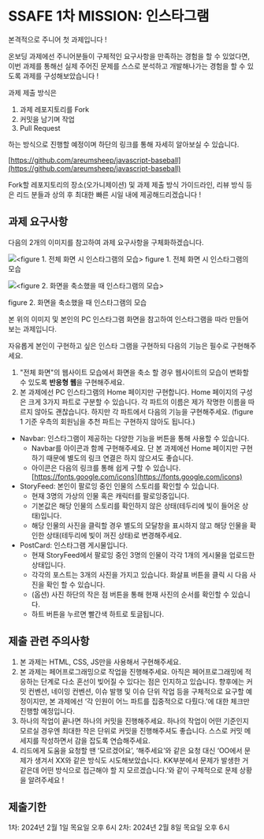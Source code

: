# SSAFE 1차 MISSION: 인스타그램

본격적으로 주니어 첫 과제입니다 !

온보딩 과제에선 주니어분들이 구체적인 요구사항을 만족하는 경험을 할 수 있었다면, 이번 과제를 통해선 실제 주어진 문제를 스스로 분석하고 개발해나가는 경험을 할 수 있도록 과제를 구성해보았습니다 !

과제 제출 방식은

1. 과제 레포지토리를 Fork
2. 커밋을 남기며 작업
3. Pull Request

하는 방식으로 진행할 예정이며 하단의 링크를 통해 자세히 알아보실 수 있습니다.

[https://github.com/areumsheep/javascript-baseball](https://github.com/areumsheep/javascript-baseball)

Fork할 레포지토리의 장소(오가니제이션) 및 과제 제출 방식 가이드라인, 리뷰 방식 등은 리드 분들과 상의 후 최대한 빠른 시일 내에 제공해드리겠습니다 !

## 과제 요구사항

다음의 2개의 이미지를 참고하여 과제 요구사항을 구체화하겠습니다.

![<figure 1. 전체 화면 시 인스타그램의 모습>](https://blog.kakaocdn.net/dn/bDCcY5/btr1Uul1KcV/ljy9tOpl1WOup27Qw0usHK/img.png)
figure 1. 전체 화면 시 인스타그램의 모습

![<figure 2. 화면을 축소했을 때 인스타그램의 모습>](https://t4.ftcdn.net/jpg/04/14/68/15/360_F_414681508_DKKew9HTRE5eesD6sxjuVebDZCYpJTvN.jpg)

figure 2. 화면을 축소했을 때 인스타그램의 모습

본 위의 이미지 및 본인의 PC 인스타그램 화면을 참고하여 인스타그램을 따라 만들어 보는 과제입니다.

자유롭게 본인이 구현하고 싶은 인스타 그램을 구현하되 다음의 기능은 필수로 구현해주세요.

1. "전체 화면"의 웹사이트 모습에서 화면을 축소 할 경우 웹사이트의 모습이 변화할 수 있도록 **반응형 웹**을 구현해주세요.
2. 본 과제에선 PC 인스타그램의 Home 페이지만 구현합니다. Home 페이지의 구성은 크게 3가지 파트로 구분할 수 있습니다. 각 파트의 이름은 제가 작명한 이름을 따르지 않아도 괜찮습니다. 하지만 각 파트에서 다음의 기능을 구현해주세요. (figure 1 기준 우측의 회원님을 추천 파트는 구현하지 않아도 됩니다.)

- Navbar: 인스타그램이 제공하는 다양한 기능을 버튼을 통해 사용할 수 있습니다.
  - Navbar를 아이콘과 함께 구현해주세요. 단 본 과제에선 Home 페이지만 구현하기 때문에 별도의 링크 연결은 하지 않으셔도 좋습니다.
  - 아이콘은 다음의 링크를 통해 쉽게 구할 수 있습니다. [https://fonts.google.com/icons](https://fonts.google.com/icons)
- StoryFeed: 본인이 팔로잉 중인 인물의 스토리를 확인할 수 있습니다.
  - 현재 3명의 가상의 인물 혹은 캐릭터를 팔로잉중입니다.
  - 기본값은 해당 인물의 스토리를 확인하지 않은 상태(테두리에 빛이 들어온 상태)입니다.
  - 해당 인물의 사진을 클릭할 경우 별도의 모달창을 표시하지 않고 해당 인물을 확인한 상태(테두리에 빛이 꺼진 상태)로 변경해주세요.
- PostCard: 인스타그램 게시물입니다.
  - 현재 StoryFeed에서 팔로잉 중인 3명의 인물이 각각 1개의 게시물을 업로드한 상태입니다.
  - 각각의 포스트는 3개의 사진을 가지고 있습니다. 화살표 버튼을 클릭 시 다음 사진을 확인 할 수 있습니다.
  - (옵션) 사진 하단의 작은 점 버튼을 통해 현재 사진의 순서를 확인할 수 있습니다.
  - 하트 버튼을 누르면 빨간색 하트로 토글됩니다.

## 제출 관련 주의사항

1. 본 과제는 HTML, CSS, JS만을 사용해서 구현해주세요.
2. 본 과제는 페어프로그래밍으로 작업을 진행해주세요. 아직은 페어프로그래밍에 적응하는 단계로 다소 혼선이 빚어질 수 있다는 점은 인지하고 있습니다. 향후에는 커밋 컨벤션, 네이밍 컨벤션, 이슈 발행 및 이슈 단위 작업 등을 구체적으로 요구할 예정이지만, 본 과제에선 ‘각 인원이 어느 파트를 집중적으로 다뤘다.’에 대한 체크만 진행할 예정입니다.
3. 하나의 작업이 끝나면 하나의 커밋을 진행해주세요. 하나의 작업이 어떤 기준인지 모르실 경우엔 최대한 작은 단위로 커밋을 진행해주셔도 좋습니다. 스스로 커밋 메세지를 작성하면서 감을 잡도록 연습해주세요.
4. 리드에게 도움을 요청할 땐 ‘모르겠어요’, ‘해주세요’와 같은 요청 대신 ‘OO에서 문제가 생겨서 XX와 같은 방식도 시도해보았습니다. KK부분에서 문제가 발생한 거 같은데 어떤 방식으로 접근해야 할 지 모르겠습니다.’와 같이 구체적으로 문제 상황을 알려주세요 !

## 제출기한

1차: 2024년 2월 1일 목요일 오후 6시
2차: 2024년 2월 8일 목요일 오후 6시
